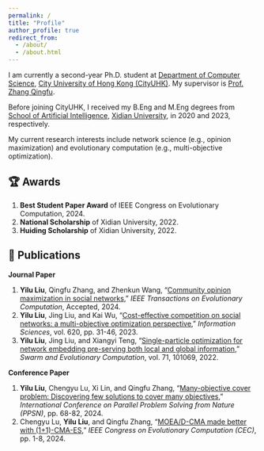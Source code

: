```yaml
---
permalink: /
title: "Profile"
author_profile: true
redirect_from: 
  - /about/
  - /about.html
---
```


I am currently a second-year Ph.D. student at [Department of Computer Science](https://www.cs.cityu.edu.hk/), [City University of Hong Kong (CityUHK)](https://www.cityu.edu.hk/). My supervisor is [Prof. Zhang Qingfu](https://www.cs.cityu.edu.hk/~qzhan7/index.html). 

Before joining CityUHK, I received my B.Eng and M.Eng degrees from [School of Artificial Intelligence](https://sai.xidian.edu.cn/), [Xidian University](https://www.xidian.edu.cn/), in 2020 and 2023, respectively.

My current research interests include network science (e.g., opinion maximization) and evolutionary computation (e.g., multi-objective optimization).



:trophy: Awards
------
1. **Best Student Paper Award** of IEEE Congress on Evolutionary Computation, 2024.
2. **National Scholarship** of Xidian University, 2022.
3. **Huiding Scholarship** of Xidian University, 2022.



:pencil: Publications
------
**Journal Paper**
1. **Yilu Liu**, Qingfu Zhang, and Zhenkun Wang, “[Community opinion maximization in social networks](https://ieeexplore.ieee.org/abstract/document/10606097),” *IEEE Transactions on Evolutionary Computation*, Accepted, 2024.
2. **Yilu Liu**, Jing Liu, and Kai Wu, “[Cost-effective competition on social networks: a multi-objective optimization perspective](https://www.sciencedirect.com/science/article/pii/S0020025522013366),” *Information Sciences*, vol. 620, pp. 31-46, 2023.
3. **Yilu Liu**, Jing Liu, and Xiangyi Teng, “[Single-particle optimization for network embedding pre-serving both local and global information](https://www.sciencedirect.com/science/article/pii/S2210650222000414),” *Swarm and Evolutionary Computation*, vol. 71, 101069, 2022.

**Conference Paper**
1. **Yilu Liu**, Chengyu Lu, Xi Lin, and Qingfu Zhang, “[Many-objective cover problem: Discovering few solutions to cover many objectives](https://link.springer.com/chapter/10.1007/978-3-031-70085-9_5),” *International Conference on Parallel Problem Solving from Nature (PPSN)*, pp. 68-82, 2024.
2. Chengyu Lu, **Yilu Liu**, and Qingfu Zhang, “[MOEA/D-CMA made better with (1+1)-CMA-ES](https://ieeexplore.ieee.org/abstract/document/10612007),” *IEEE Congress on Evolutionary Computation (CEC)*, pp. 1-8, 2024.


